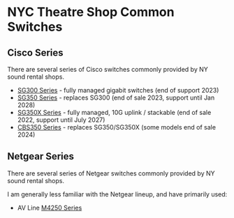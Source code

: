 # NYC Theatre Shop Common Switches

## Cisco Series

There are several series of Cisco switches commonly provided by NY sound rental shops.

- [SG300 Series](/networking/product-guides/ciscoSG) - fully managed gigabit switches (end of support 2023)
- [SG350 Series](/networking/product-guides/ciscoSG) - replaces SG300 (end of sale 2023, support until Jan 2028)
- [SG350X Series](/networking/product-guides/ciscoSG) - fully managed, 10G uplink / stackable (end of sale 2022, support until July 2027)
- [CBS350 Series](/networking/product-guides/ciscoCBS) - replaces SG350/SG350X (some models end of sale 2024)

## Netgear Series

There are several series of Netgear switches commonly provided by NY sound rental shops.

I am generally less familiar with the Netgear lineup, and have primarily used:

- AV Line [M4250 Series](/networking/product-guides/netgearAV)
